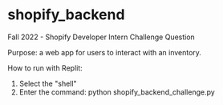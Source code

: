 # shopify_backend
Fall 2022 - Shopify Developer Intern Challenge Question

Purpose: a web app for users to interact with an inventory.

How to run with Replit:
1. Select the "shell"
2. Enter the command: python shopify_backend_challenge.py
